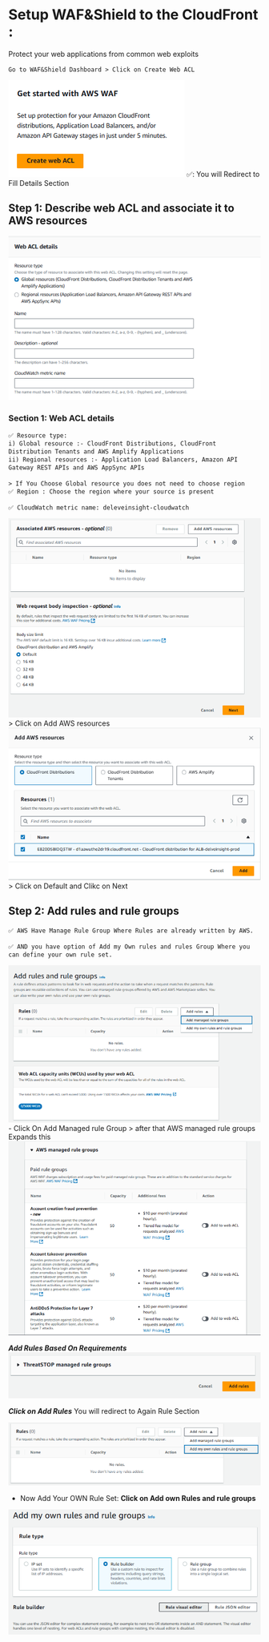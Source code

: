 # Setup WAF&Shield to the CloudFront  : 
Protect your web applications from common web exploits

    Go to WAF&Shield Dashboard > Click on Create Web ACL
<img src="./images/image-1.png">
    ✅: You will Redirect to Fill Details Section


## Step 1: Describe web ACL and associate it to AWS resources 
<img src="./images/image-2.png">

### Section 1: Web ACL details
    ✅ Resource type: 
    i) Global resource :- CloudFront Distributions, CloudFront Distribution Tenants and AWS Amplify Applications 
    ii) Regional resources :- Application Load Balancers, Amazon API Gateway REST APIs and AWS AppSync APIs

    > If You Choose Global resource you does not need to choose region
    ✅ Region : Choose the region where your source is present

    ✅ CloudWatch metric name: deleveinsight-cloudwatch
<img src="./images/image-3.png">
    > Click on Add AWS resources

<img src="./images/image-4.png">      
    > Click on Default and Clikc on Next

## Step 2: Add rules and rule groups 
    ✅ AWS Have Manage Rule Group Where Rules are already written by AWS.

    ✅ AND you have option of Add my Own rules and rules Group Where you can define your own rule set.

 <img src="./images/image-5.png"> 
    - Click On Add Managed rule Group > after that AWS managed rule groups Expands this

 <img src="./images/image-6.png"> 

***Add Rules Based On Requirements***
 <img src="./images/image-7.png"> 

 ***Click on Add Rules***
You will redirect to Again Rule Section

<img src="./images/image-8.png"> 

- Now Add Your OWN Rule Set: **Click on Add own Rules and rule groups**

<img src="./images/image-9.png"> 


 






